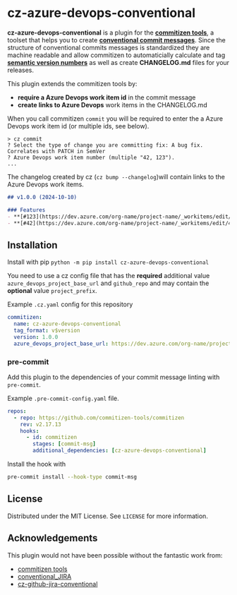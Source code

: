 # cz-azure-devops-conventional

**cz-azure-devops-conventional** is a plugin for the [**commitizen tools**](https://github.com/commitizen-tools/commitizen), a toolset that helps you to create [**conventional commit messages**](https://www.conventionalcommits.org/en/v1.0.0/). Since the structure of conventional commits messages is standardized they are machine readable and allow commitizen to automaticially calculate and tag [**semantic version numbers**](https://semver.org/) as well as create **CHANGELOG.md** files for your releases.

This plugin extends the commitizen tools by:
- **require a Azure Devops work item id** in the commit message
- **create links to Azure Devops** work items in the CHANGELOG.md

When you call commitizen `commit` you will be required to enter the a Azure Devops work item id (or multiple ids, see below).
```
> cz commit
? Select the type of change you are committing fix: A bug fix. Correlates with PATCH in SemVer
? Azure Devops work item number (multiple "42, 123").
...
```

The changelog created by cz (`cz bump --changelog`)will contain links to the Azure Devops work items.
```markdown
## v1.0.0 (2024-10-10)

### Features
- **[#123](https://dev.azure.com/org-name/project-name/_workitems/edit/123)**: create changelogs with links to work items
- **[#42](https://dev.azure.com/org-name/project-name/_workitems/edit/42),[#13](https://dev.azure.com/org-name/project-name/_workitems/edit/13)**: allow multiple work items to be referenced in the commit
``` 


## Installation

Install with pip
`python -m pip install cz-azure-devops-conventional` 

You need to use a cz config file that has the **required** additional value `azure_devops_project_base_url` and `github_repo` and may contain the **optional** value `project_prefix`.

Example `.cz.yaml` config for this repository
```yaml
commitizen:
  name: cz-azure-devops-conventional
  tag_format: v$version
  version: 1.0.0
  azure_devops_project_base_url: https://dev.azure.com/org-name/project-name
```

### pre-commit
Add this plugin to the dependencies of your commit message linting with `pre-commit`. 

Example `.pre-commit-config.yaml` file.
```yaml
repos:
  - repo: https://github.com/commitizen-tools/commitizen
    rev: v2.17.13
    hooks:
      - id: commitizen
        stages: [commit-msg]
        additional_dependencies: [cz-azure-devops-conventional]
```
Install the hook with 
```bash
pre-commit install --hook-type commit-msg
```

<!-- LICENSE -->
## License

Distributed under the MIT License. See `LICENSE` for more information.

<!-- ACKNOWLEDGEMENTS -->
## Acknowledgements
This plugin would not have been possible without the fantastic work from:
* [commitizen tools](https://github.com/commitizen-tools/commitizen)
* [conventional_JIRA](https://github.com/Crystalix007/conventional_jira)
* [cz-github-jira-conventional](https://github.com/apheris/cz-github-jira-conventional)